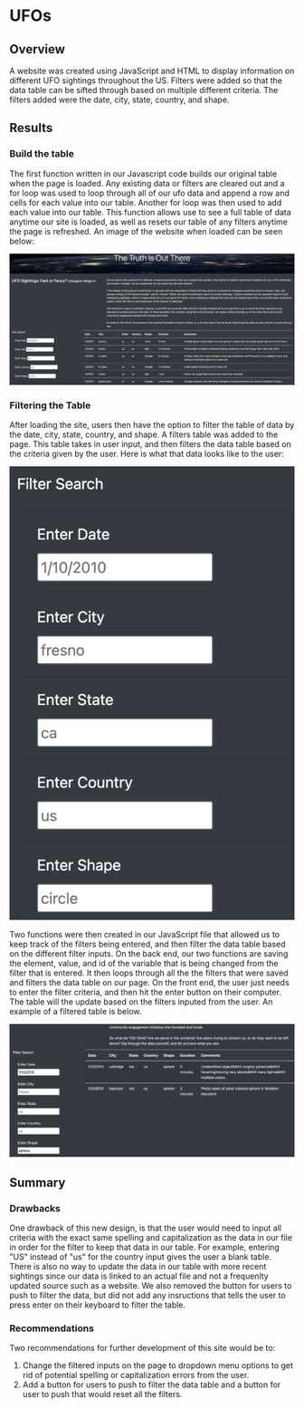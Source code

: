 # UFOs
## Overview
  A website was created using JavaScript and HTML to display information on different UFO sightings throughout the US. Filters were added so that the data table can be sifted through based on multiple different criteria. The filters added were the date, city, state, country, and shape.   
## Results
### Build the table
  The first function written in our Javascript code builds our original table when the page is loaded. Any existing data or filters are cleared out and a for loop was used to loop through all of our ufo data and append a row and cells for each value into our table. Another for loop was then used to add each value into our table. This function allows use to see a full table of data anytime our site is loaded, as well as resets our table of any filters anytime the page is refreshed. An image of the website when loaded can be seen below:
  
  ![This is an image](https://github.com/dsilvaggio/UFOs/blob/main/Resources/Screen%20Shot%202022-05-08%20at%208.43.49%20AM.png)
  
### Filtering the Table
  After loading the site, users then have the option to filter the table of data by the date, city, state, country, and shape. A filters table was added to the page. This table takes in user input, and then filters the data table based on the criteria given by the user. Here is what that data looks like to the user:

![This is an image](https://github.com/dsilvaggio/UFOs/blob/main/Resources/Screen%20Shot%202022-05-08%20at%209.18.05%20AM.png)

Two functions were then created in our JavaScript file that allowed us to keep track of the filters being entered, and then filter the data table based on the different filter inputs. On the back end, our two functions are saving the element, value, and id of the variable that is being changed from the filter that is entered. It then loops through all the the filters that were saved and filters the data table on our page. On the front end, the user just needs to enter the filter criteria, and then hit the enter button on their computer. The table will the update based on the filters inputed from the user. An example of a filtered table is below.

![This is an image](https://github.com/dsilvaggio/UFOs/blob/main/Resources/Screen%20Shot%202022-05-08%20at%209.17.05%20AM.png)

## Summary
### Drawbacks
One drawback of this new design, is that the user would need to input all criteria with the exact same spelling and capitalization as the data in our file in order for the filter to keep that data in our table. For example, entering "US" instead of "us" for the country input gives the user a blank table. There is also no way to update the data in our table with more recent sightings since our data is linked to an actual file and not a frequenlty updated source such as a website. We also removed the button for users to push to filter the data, but did not add any insructions that tells the user to press enter on their keyboard to filter the table.  
### Recommendations
Two recommendations for further development of this site would be to:
  1) Change the filtered inputs on the page to dropdown menu options to get rid of potential spelling or capitalization errors from the user. 
  2) Add a button for users to push to filter the data table and a button for user to push that would reset all the filters. 
